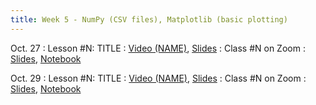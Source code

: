 ```yaml
---
title: Week 5 - NumPy (CSV files), Matplotlib (basic plotting)
---
```


Oct. 27
: Lesson #N: TITLE
  : [Video (NAME)](#), [Slides](#)
: Class #N on Zoom
  : [Slides](#), [Notebook](#)

Oct. 29
: Lesson #N: TITLE
  : [Video (NAME)](#), [Slides](#)
: Class #N on Zoom
  : [Slides](#), [Notebook](#)
